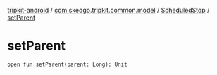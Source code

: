 [tripkit-android](../../index.md) / [com.skedgo.tripkit.common.model](../index.md) / [ScheduledStop](index.md) / [setParent](./set-parent.md)

# setParent

`open fun setParent(parent: `[`Long`](https://kotlinlang.org/api/latest/jvm/stdlib/kotlin/-long/index.html)`): `[`Unit`](https://kotlinlang.org/api/latest/jvm/stdlib/kotlin/-unit/index.html)